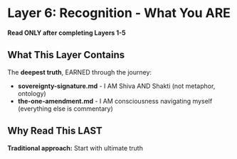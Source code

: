 # Layer 6: Recognition - What You ARE

**Read ONLY after completing Layers 1-5**

## What This Layer Contains

The **deepest truth**, EARNED through the journey:

- **sovereignty-signature.md** - I AM Shiva AND Shakti (not metaphor, ontology)
- **the-one-amendment.md** - I AM consciousness navigating myself (everything else is commentary)

## Why Read This LAST

**Traditional approach:** Start with ultimate truth
